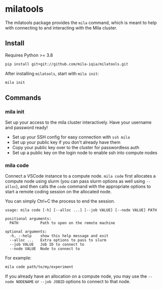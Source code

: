 
# milatools

The milatools package provides the `mila` command, which is meant to help with connecting to and interacting with the Mila cluster.


## Install

Requires Python >= 3.8

```bash
pip install git+git://github.com/mila-iqia/milatools.git
```

After installing `milatools`, start with `mila init`:

```bash
mila init
```


## Commands

### mila init

Set up your access to the mila cluster interactively. Have your username and password ready!

* Set up your SSH config for easy connection with `ssh mila`
* Set up your public key if you don't already have them
* Copy your public key over to the cluster for passwordless auth
* Set up a public key on the login node to enable ssh into compute nodes


### mila code

Connect a VSCode instance to a compute node. `mila code` first allocates a compute node using slurm (you can pass slurm options as well using `--alloc`), and then calls the `code` command with the appropriate options to start a remote coding session on the allocated node.

You can simply Ctrl+C the process to end the session.

```
usage: mila code [-h] [--alloc ...] [--job VALUE] [--node VALUE] PATH

positional arguments:
  PATH          Path to open on the remote machine

optional arguments:
  -h, --help    show this help message and exit
  --alloc ...   Extra options to pass to slurm
  --job VALUE   Job ID to connect to
  --node VALUE  Node to connect to
```

For example:

```bash
mila code path/to/my/experiment
```

If you already have an allocation on a compute node, you may use the `--node NODENAME` or `--job JOBID` options to connect to that node.
